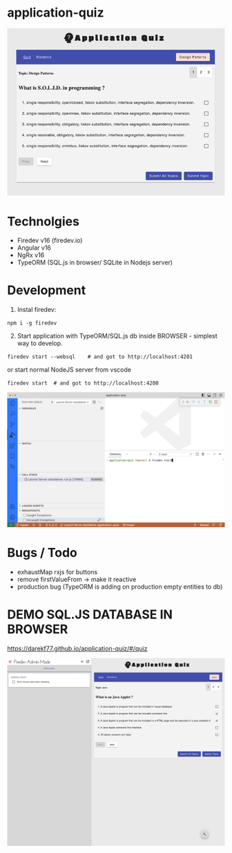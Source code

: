 
#  application-quiz

<p style="text-align: center;"><img src="./__images/app.png" ></p>

# Technolgies
- Firedev v16 (firedev.io)
- Angular v16
- NgRx v16
- TypeORM (SQL.js in browser/ SQLite in Nodejs server)



# Development

1. Instal firedev:
```
npm i -g firedev
```


2. Start application with TypeORM/SQL.js db inside BROWSER - simplest way to develop.
```
firedev start --websql    # and got to http://localhost:4201
```

or start normal NodeJS server from vscode

```
firedev start  # and got to http://localhost:4200 
```
      
<p style="text-align: center;"><img src="./__images/sqlite-server-start.png" ></p>

# Bugs / Todo
- exhaustMap rxjs for buttons
- remove firstValueFrom -> make it reactive
- production bug (TypeORM is adding on production empty entities to db)


# DEMO SQL.JS DATABASE IN BROWSER

https://darekf77.github.io/application-quiz/#/quiz


<p style="text-align: center;"><img src="./__images/websql.png" ></p>
